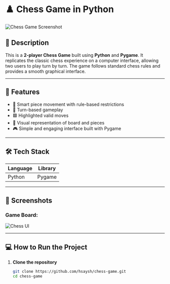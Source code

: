 # ♟️ Chess Game in Python

![Chess Game Screenshot](screenshot1.png)

## 📌 Description
This is a **2-player Chess Game** built using **Python** and **Pygame**. It replicates the classic chess experience on a computer interface, allowing two users to play turn by turn. The game follows standard chess rules and provides a smooth graphical interface.

---

## 🚀 Features

- 🧠 Smart piece movement with rule-based restrictions
- 🔄 Turn-based gameplay
- 🟩 Highlighted valid moves
- 👀 Visual representation of board and pieces
- 🎮 Simple and engaging interface built with Pygame

---

## 🛠️ Tech Stack

| Language | Library |
|----------|---------|
| Python   | Pygame  |

---

## 📸 Screenshots

### Game Board:
![Chess UI](screenshot1.png)

---

## 💻 How to Run the Project

1. **Clone the repository**
   ```bash
   git clone https://github.com/hsaysh/chess-game.git
   cd chess-game
